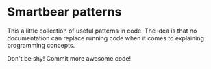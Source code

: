 # Smartbear patterns

This a little collection of useful patterns in code. The idea is that no documentation can replace running code when it comes to explaining programming concepts.

Don't be shy! Commit more awesome code!